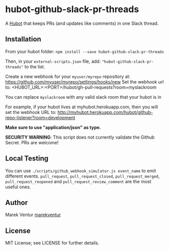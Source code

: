 # hubot-github-slack-pr-threads

A [Hubot](http://hubot.github.com/) that keeps PRs (and updates like comments) in one Slack thread.

## Installation

From your hubot folder:
`npm install --save hubot-github-slack-pr-threads`

Then, in your `external-scripts.json` file, add: `"hubot-github-slack-pr-threads"` to the list.

Create a new webhook for your `myuser/myrepo` repository at:
https://github.com/myuser/myrepo/settings/hooks/new
Set the webhook url to: &lt;HUBOT_URL&gt;:&lt;PORT&gt;/hubot/gh-pull-requests?room=myslackroom

You can replace ```myslackroom``` with any valid slack room that your hubot is in

For example, if your hubot lives at myhubot.herokuapp.com, then you will set the webhook URL to: http://myhubot.herokuapp.com/hubot/github-repo-listener?room=development

<strong>Make sure to use "application/json" as type.</strong>

**SECURITY WARNING**: This script does not currently validate the Github Secret. PRs are welcome!

## Local Testing

You can use ```./scripts/github_webhook_simulator.js event_name``` to emit different events. ```pull_request```, ```pull_request_closed```, ```pull_request_merged```, ```pull_request_reopened``` and ```pull_request_review_comment``` are the most useful ones.


## Author

Marek Ventur [marekventur](http://github.com/marekventur)

## License

MIT License; see LICENSE for further details.